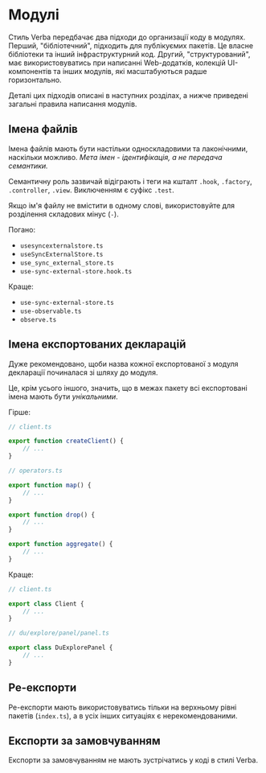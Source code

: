 # Модулі

Стиль Verba передбачає два підходи до организації коду в модулях. Перший, "бібліотечний", підходить для публікуємих пакетів. Це власне бібліотеки та інший інфраструктурний код. Другий, "структурований", має використовуватись при написанні Web-додатків, колекцій UI-компонентів та інших модулів, які масштабуються радше горизонтально.

Деталі цих підходів описані в наступних розділах, а нижче приведені загальні правила написання модулів.

## Імена файлів

Імена файлів мають бути настільки односкладовими та лаконічними, наскільки можливо. *Мета імен - ідентифікація, а не передача семантики.*

Семантичну роль зазвичай відіграють і теги на кшталт `.hook`, `.factory`, `.controller`, `.view`. Виключенням є суфікс `.test`.

Якщо ім'я файлу не вмістити в одному слові, використовуйте для розділення складових мінус (`-`).

Погано:

- `usesyncexternalstore.ts`
- `useSyncExternalStore.ts`
- `use_sync_external_store.ts`
- `use-sync-external-store.hook.ts`

Краще:

- `use-sync-external-store.ts`
- `use-observable.ts`
- `observe.ts`

## Імена експортованих декларацій

Дуже рекомендовано, щоби назва кожної експортованої з модуля декларації починалася зі шляху до модуля.

Це, крім усього іншого, значить, що в межах пакету всі експортовані імена мають бути *унікальними*.

Гірше:

```ts
// client.ts

export function createClient() {
	// ...
}
```

```ts
// operators.ts

export function map() {
	// ...
}

export function drop() {
	// ...
}

export function aggregate() {
	// ...
}
```

Краще:

```ts
// client.ts

export class Client {
	// ...
}
```

```ts
// du/explore/panel/panel.ts

export class DuExplorePanel {
	// ...
}
```

## Ре-експорти

Ре-експорти мають використовуватись тільки на верхньому рівні пакетів (`index.ts`), а в усіх інших ситуаціях є нерекомендованими.

## Експорти за замовчуванням

Експорти за замовчуванням не мають зустрічатись у коді в стилі Verba.
